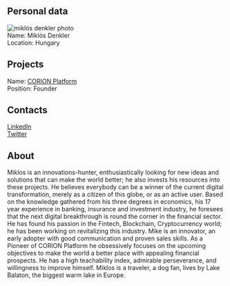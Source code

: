 ## Personal data
![miklós denkler photo](photo/miklós_denkler.jpg)  
Name:   Miklós Denkler  
Location: Hungary  
## Projects 
Name: [CORION Platform](../projects/corion_platform.md)  
Position: Founder   
## Contacts
[LinkedIn](https://www.linkedin.com/in/miklosdenkler/)    
[Twitter](https://twitter.com/miklosdenkler)  
## About
Miklos is an innovations-hunter, enthusiastically looking for new ideas and solutions that can make the world better; he also invests his resources into these projects.
He believes everybody can be a winner of the current digital transformation, merely as a citizen of this globe, or as an active user. 
Based on the knowledge gathered from his three  degrees in economics, his 17 year experience in banking, insurance and investment industry, he foresees that the next digital breakthrough is round the corner in the financial sector. He has found his passion in the Fintech, Blockchain, Cryptocurrency world; he has been working on revitalizing this industry. Mike is an innovator, an early adopter with good communication and proven sales skills. As a Pioneer of CORION Platform he obsessively focuses on the upcoming objectives to make the world a better place with appealing financial prospects. He has a high teachability index, admirable perseverance, and willingness to improve himself.
Miklos is a traveler, a dog fan, lives by Lake Balaton, the biggest warm lake in Europe.
